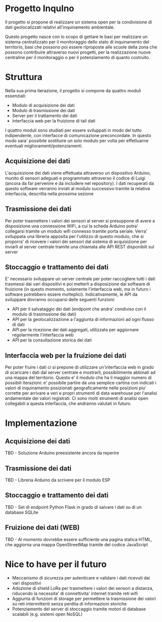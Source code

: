 # Progetto InquIno

Il progetto si propone di realizzare un sistema open per la condivisione di dati geolocalizzati relativi all'inquinamento ambientale.

Questo progetto nasce con lo scopo di gettare le basi per realizzare un sistema centralizzato per il monitoraggio dello stato di inquinamento del territorio, basi che possono poi essere riproposte alle scuole della zona che possono contribuire attraverso nuovi progetti, per la realizzazione nuove centraline per il monitoraggio o per il potenziamento di quanto costruito.

# Struttura

Nella sua prima iterazione, il progetto si compone da quattro moduli essenziali: 

 - Modulo di acquisizione dei dati
 - Modulo di trasmissione dei dati
 - Server per il trattamento dei dati
 - Interfaccia web per la fruizione di tali dati

I quattro moduli sono studiati per essere sviluppati in modo del tutto indipendente, con interfacce di comunicazione preconcordate. In questo modo sara' possibile sostituire un solo modulo per volta per effettuarne eventuali miglioramenti/potenziamenti.

## Acquisizione dei dati

L'acquisizione dei dati viene effettuata attraverso un dispositivo Arduino, munito di sensori adeguati e programmato attraverso il codice di Luigi (ancora da far pervenire e da includere nel repository). I dati recuperati da questo software verranno inviati al modulo successivo tramite la relativa interfaccia, descritta nella prossima sezione

## Trasmissione dei dati

Per poter trasmettere i valori dei sensori al server si presuppone di avere a disposizione una connessione WiFi, a cui la scheda Arduino potra' collegarsi tramite un modulo wifi connesso tramite porta seriale. Verra' sviluppata una libreria apposita per l'utilizzo di questo modulo, che si proporra' di ricevere i valori dei sensori dal sistema di acquisizione per inviarli al server centrale tramite una chiamata alle API REST disponibili sul server

## Stoccaggio e trattamento dei dati

E' necessario sviluppare un server centrale per poter raccogliere tutti i dati trasmessi dai vari dispositivi e poi metterli a disposizione dai software di fruizione (in questo momento, solamente l'interfaccia web, ma in futuro i software potrebbero essere molteplici). Indicativamente, le API da sviluppare dovranno occuparsi delle seguenti funzioni:
  - API per il salvataggio dei dati (endpoint che andra' condiviso con il modulo di trasimssione dei dati) 
  - API per la geolocalizzazione a l'aggiunta di informazioni ad ogni flusso di dati 
  - API per la ricezione dei dati aggregati, utilizzata per aggiornare regolarmente l'interfaccia web
  - API per la consultazione storica dei dati

## Interfaccia web per la fruizione dei dati 

Per poter fruire i dati ci si prepone di utilizzare un'interfaccia web in grado di scaricare i dati dal server centrale e mostrarli, possibilimente abbinati ad una mappa del territorio. Questo e' il modulo che ha il maggior numero di possibili iterazioni: e' possibile partire da una semplice cartina con indicati i valori di inquinamento posizionati geograficamente nelle posizioni piu' corrette per arrivare a veri e propri strumenti di data warehouse per l'analisi andamentale dei valori registrati. Ci sono molti strumenti di analisi open collegabili a questa interfaccia, che andranno valutati in futuro.

# Implementazione 

## Acquisizione dei dati

TBD - Soluzione Arduino preesistente ancora da reperire

## Trasmissione dei dati 

TBD - Libreria Arduino da scrivere per il modulo ESP 

## Stoccaggio e trattamento dei dati

TBD - Set di endpoint Python Flask in grado di salvare i dati su di un database SQLite

## Fruizione dei dati (WEB)

TBD - Al momento dovrebbe essere sufficiente una pagina statica HTML, che aggiorna una mappa OpenStreetMap tramite del codice JavaScript

# Nice to have per il futuro

- Meccanismo di sicurezza  per autenticare e validare i dati ricevuti dai vari dispositivi
- Adozione di shield LoRa per trasmettere i valori dei sensori a distanza, riducendo la necessita' di connettivita' internet tramite reti wifi
- Aggiunta di funzioni di storage per permettere la trasmissione dei valori su reti intermittenti senza perdita di informazioni storiche
- Potenziamento del server di stoccaggio tramite motori di database scalabili (e.g. sistemi open NoSQL)
